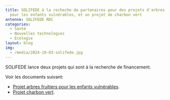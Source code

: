 ```yaml
---
title: SOLIFEDE à la recheche de partenaires pour des projets d'arbres fruitiers
  pour les enfants vulnérables, et un projet de charbon vert
antenne: SOLIFEDE RDC
categories:
  - Santé
  - Nouvelles technologies
  - Ecologie
layout: blog
img:
  - /media/2024-10-03-solifede.jpg
---
```

SOLIFEDE lance deux projets qui sont à la recherche de financement.

Voir les documents suivant:

* [Projet arbres fruitiers pour les enfants vulnérables](https://contenu.terredesjeunes.org/media/2024-10-projet_arbre_fuitier_pour_les_enfants_vulnerabres.docx.pdf).
* [Projet charbon vert](https://contenu.terredesjeunes.org/media/2024-10-projet_charbon_verts_solution_ecologique.docx.pdf).
